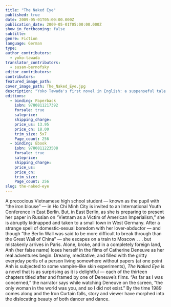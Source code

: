 ```yaml
---
title: "The Naked Eye"
published: true
date: 2009-05-01T05:00:00.000Z
publication_date: 2009-05-01T05:00:00.000Z
show_in_forthcoming: false
subtitle:
genre: Fiction
language: German
type:
author_contributors:
  - yoko-tawada
translator_contributors:
  - susan-bernofsky
editor_contributors:
contributors:
featured_image_path:
cover_image_path: The_Naked_Eye.jpg
description: "Yoko Tawada's first novel in English: a suspenseful tale of abduction, obsession, and lost identity that spans Vietnam, East Berlin, West German, Paris – and fantasies of Catherine Deneuve. "
editions:
  - binding: Paperback
    isbn: 9780811217392
    forsale: true
    saleprice:
    shipping_charge:
    price_us: 13.95
    price_cn: 18.00
    trim_size: 5x7
    Page_count: 256
  - binding: Ebook
    isbn: 9780811223508
    forsale: true
    saleprice:
    shipping_charge:
    price_us:
    price_cn:
    trim_size:
    Page_count: 256
slug: the-naked-eye
---
```


A precocious Vietnamese high school student — known as the pupil with “the iron blouse” — in Ho Chi Minh City is invited to an International Youth Conference in East Berlin. But, in East Berlin, as she is preparing to present her paper in Russian on “Vietnam as a Victim of American Imperialism,” she is abruptly kidnapped and taken to a small town in West Germany. After a strange spell of domestic-sexual boredom with her lover-abductor — and though “the Berlin Wall was said to be more difficult to break through than the Great Wall of China” — she escapes on a train to Moscow . . . but mistakenly arrives in Paris. Alone, broke, and in a completely foreign land, Anh (her false name) loses herself in the films of Catherine Deneuve as her real adventures begin. Dreamy, meditative, and filled with the gritty everyday perils of a person living somewhere without papers (at one point Anh is subjected to some vampire-like skin experiments), _The Naked Eye_ is a novel that is as surprising as it is delightful — each of the thirteen chapters titled after and framed by one of Deneuve’s films. “As far as I was concerned,” the narrator says while watching Deneuve on the screen, “the only woman in the world was you, and so I did not exist.” By the time 1989 comes along and the Iron Curtain falls, story and viewer have morphed into the dislocating beauty of both dancer and dance.

